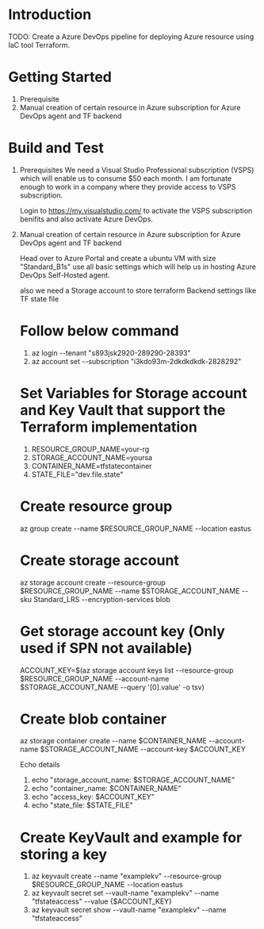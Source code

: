 # Introduction 
TODO: Create a Azure DevOps pipeline for deploying Azure resource using IaC tool Terraform.

# Getting Started

1.	Prerequisite
2.  Manual creation of certain resource in Azure subscription for Azure DevOps agent and TF backend

# Build and Test
1. Prerequisites
    We need a Visual Studio Professional subscription (VSPS) which will enable us to consume $50 each month.
    I am fortunate enough to work in a company where they provide access to VSPS subscription.
    
    Login to https://my.visualstudio.com/ to activate the VSPS subscription benifits and also activate Azure DevOps.

2. Manual creation of certain resource in Azure subscription for Azure DevOps agent and TF backend

    Head over to Azure Portal and create a ubuntu VM with size "Standard_B1s" use all basic settings which will help us in hosting Azure DevOps Self-Hosted agent.

    also we need a Storage account to store terraform Backend settings like TF state file
    
    # Follow below command

    1) az login --tenant "s893jsk2920-289290-28393"
    2) az account set --subscription "i3kdo93m-2dkdkdkdk-2828292"


    # Set Variables for Storage account and Key Vault that support the Terraform implementation
    1) RESOURCE_GROUP_NAME=your-rg
    2) STORAGE_ACCOUNT_NAME=yoursa
    3) CONTAINER_NAME=tfstatecontainer
    4) STATE_FILE="dev.file.state"

    # Create resource group
    az group create --name $RESOURCE_GROUP_NAME --location eastus

    # Create storage account
    az storage account create --resource-group $RESOURCE_GROUP_NAME --name $STORAGE_ACCOUNT_NAME --sku Standard_LRS --encryption-services blob

    # Get storage account key (Only used if SPN not available)
    ACCOUNT_KEY=$(az storage account keys list --resource-group $RESOURCE_GROUP_NAME --account-name $STORAGE_ACCOUNT_NAME --query '[0].value' -o tsv)

    # Create blob container
    az storage container create --name $CONTAINER_NAME --account-name $STORAGE_ACCOUNT_NAME --account-key $ACCOUNT_KEY

    Echo details
    1) echo "storage_account_name: $STORAGE_ACCOUNT_NAME" 
    2) echo "container_name: $CONTAINER_NAME" 
    3) echo "access_key: $ACCOUNT_KEY"
    4) echo "state_file: $STATE_FILE" 

    # Create KeyVault and example for storing a key
    1) az keyvault create --name "examplekv" --resource-group $RESOURCE_GROUP_NAME --location eastus
    2) az keyvault secret set --vault-name "examplekv" --name "tfstateaccess" --value {$ACCOUNT_KEY}
    3) az keyvault secret show --vault-name "examplekv" --name "tfstateaccess"